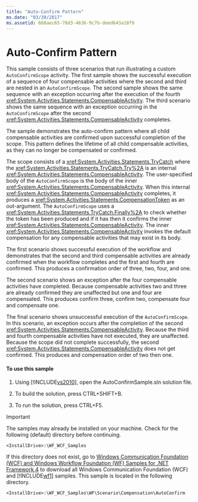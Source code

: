 ```yaml
---
title: "Auto-Confirm Pattern"
ms.date: "03/30/2017"
ms.assetid: 668aec65-78d3-4636-9c7b-deed643a18f9
---
```

# Auto-Confirm Pattern
This sample consists of three scenarios that run illustrating a custom `AutoConfirmScope` activity. The first sample shows the successful execution of a sequence of four compensable activities where the second and third are nested in an `AutoConfirmScope`. The second sample shows the same sequence with an exception occurring after the execution of the fourth <xref:System.Activities.Statements.CompensableActivity>. The third scenario shows the same sequence with an exception occurring in the `AutoConfirmScope` after the second <xref:System.Activities.Statements.CompensableActivity> completes.  
  
 The sample demonstrates the auto-confirm pattern where all child compensable activities are confirmed upon successful completion of the scope. This pattern defines the lifetime of all child compensable activities, as they can no longer be compensated or confirmed.  
  
 The scope consists of a <xref:System.Activities.Statements.TryCatch> where the <xref:System.Activities.Statements.TryCatch.Try%2A> is an internal <xref:System.Activities.Statements.CompensableActivity>. The user-specified body of the `AutoConfirmScope` is the body of the inner <xref:System.Activities.Statements.CompensableActivity>. When this internal <xref:System.Activities.Statements.CompensableActivity> completes, it produces a <xref:System.Activities.Statements.CompensationToken> as an out-argument. The `AutoConfirmScope` uses a <xref:System.Activities.Statements.TryCatch.Finally%2A> to check whether the token has been produced and if it has then it confirms the inner <xref:System.Activities.Statements.CompensableActivity>. The inner <xref:System.Activities.Statements.CompensableActivity> invokes the default compensation for any compensable activities that may exist in its body.  
  
 The first scenario shows successful execution of the workflow and demonstrates that the second and third compensable activities are already confirmed when the workflow completes and the first and fourth are confirmed. This produces a confirmation order of three, two, four, and one.  
  
 The second scenario shows an exception after the four compensable activities have completed. Because compensable activities two and three are already confirmed they are unaffected but one and four are compensated. This produces confirm three, confirm two, compensate four and compensate one.  
  
 The final scenario shows unsuccessful execution of the `AutoConfirmScope`. In this scenario, an exception occurs after the completion of the second <xref:System.Activities.Statements.CompensableActivity>. Because the third and fourth compensable activities have not executed, they are unaffected. Because the scope did not complete successfully, the second <xref:System.Activities.Statements.CompensableActivity> does not get confirmed. This produces and compensation order of two then one.  
  
#### To use this sample  
  
1.  Using [!INCLUDE[vs2010](../../../../includes/vs2010-md.md)], open the AutoConfirmSample.sln solution file.  
  
2.  To build the solution, press CTRL+SHIFT+B.  
  
3.  To run the solution, press CTRL+F5.  
  
> [!IMPORTANT]
>  The samples may already be installed on your machine. Check for the following (default) directory before continuing.  
>   
>  `<InstallDrive>:\WF_WCF_Samples`  
>   
>  If this directory does not exist, go to [Windows Communication Foundation (WCF) and Windows Workflow Foundation (WF) Samples for .NET Framework 4](http://go.microsoft.com/fwlink/?LinkId=150780) to download all Windows Communication Foundation (WCF) and [!INCLUDE[wf1](../../../../includes/wf1-md.md)] samples. This sample is located in the following directory.  
>   
>  `<InstallDrive>:\WF_WCF_Samples\WF\Scenario\Compensation\AutoConfirm`